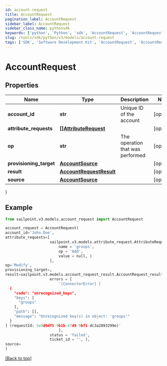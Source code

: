 ```yaml
---
id: account-request
title: AccountRequest
pagination_label: AccountRequest
sidebar_label: AccountRequest
sidebar_class_name: pythonsdk
keywords: ['python', 'Python', 'sdk', 'AccountRequest', 'AccountRequest']
slug: /tools/sdk/python/v3/models/account-request
tags: ['SDK', 'Software Development Kit', 'AccountRequest', 'AccountRequest']
---
```


# AccountRequest

## Properties

| Name | Type | Description | Notes |
| --- | --- | --- | --- |
| **account_id** | **str** | Unique ID of the account | [optional] |
| **attribute_requests** | [**[]AttributeRequest**](attribute-request) |  | [optional] |
| **op** | **str** | The operation that was performed | [optional] |
| **provisioning_target** | [**AccountSource**](account-source) |  | [optional] |
| **result** | [**AccountRequestResult**](account-request-result) |  | [optional] |
| **source** | [**AccountSource**](account-source) |  | [optional] |

}

## Example

```python
from sailpoint.v3.models.account_request import AccountRequest

account_request = AccountRequest(
account_id='John.Doe',
attribute_requests=[
                    sailpoint.v3.models.attribute_request.AttributeRequest(
                        name = 'groups',
                        op = 'Add',
                        value = null, )
                    ],
op='Modify',
provisioning_target=,
result=sailpoint.v3.models.account_request_result.AccountRequest_result(
                    errors = [
                        '[ConnectorError] [
  {
    "code": "unrecognized_keys",
    "keys": [
      "groups"
    ],
    "path": [],
    "message": "Unrecognized key(s) in object: 'groups'"
  }
] (requestId: 5e9d6df5-9b1b-47d9-9bf1-dc3a2893299e)'
                        ],
                    status = 'failed',
                    ticket_id = '', ),
source=
)

```

[[Back to top]](#)
